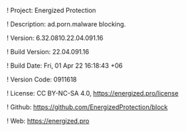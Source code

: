 ! Project: Energized Protection

! Description: ad.porn.malware blocking.

! Version: 6.32.0810.22.04.091.16

! Build Version: 22.04.091.16

! Build Date: Fri, 01 Apr 22 16:18:43 +06

! Version Code: 0911618

! License: CC BY-NC-SA 4.0, https://energized.pro/license

! Github: https://github.com/EnergizedProtection/block

! Web: https://energized.pro
